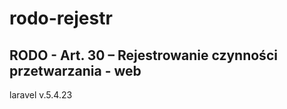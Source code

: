 # rodo-rejestr
RODO - Art. 30 – Rejestrowanie czynności przetwarzania - web
-------------------
laravel v.5.4.23
